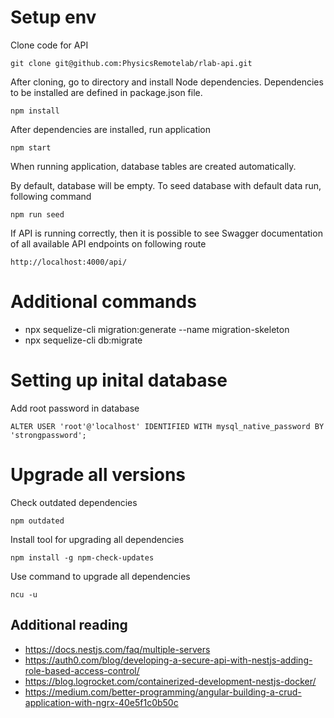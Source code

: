 # Setup env

Clone code for API
```
git clone git@github.com:PhysicsRemotelab/rlab-api.git
```

After cloning, go to directory and install Node dependencies. Dependencies to be installed are defined in package.json file.
```
npm install
```

After dependencies are installed, run application
```
npm start
```

When running application, database tables are created automatically.

By default, database will be empty. To seed database with default data run, following command
```
npm run seed
```

If API is running correctly, then it is possible to see Swagger documentation of all available API endpoints on following route
```
http://localhost:4000/api/
```

# Additional commands
* npx sequelize-cli migration:generate --name migration-skeleton
* npx sequelize-cli db:migrate

# Setting up inital database
Add root password in database
```
ALTER USER 'root'@'localhost' IDENTIFIED WITH mysql_native_password BY 'strongpassword';
```

# Upgrade all versions
Check outdated dependencies
```
npm outdated
```

Install tool for upgrading all dependencies
```
npm install -g npm-check-updates
```

Use command to upgrade all dependencies
```
ncu -u
```

## Additional reading
* https://docs.nestjs.com/faq/multiple-servers
* https://auth0.com/blog/developing-a-secure-api-with-nestjs-adding-role-based-access-control/
* https://blog.logrocket.com/containerized-development-nestjs-docker/
* https://medium.com/better-programming/angular-building-a-crud-application-with-ngrx-40e5f1c0b50c
